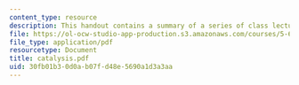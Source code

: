 ```yaml
---
content_type: resource
description: This handout contains a summary of a series of class lectures.
file: https://ol-ocw-studio-app-production.s3.amazonaws.com/courses/5-68j-kinetics-of-chemical-reactions-spring-2003/30fb01b30d0ab07fd48e5690a1d3a3aa_catalysis.pdf
file_type: application/pdf
resourcetype: Document
title: catalysis.pdf
uid: 30fb01b3-0d0a-b07f-d48e-5690a1d3a3aa
---
```

